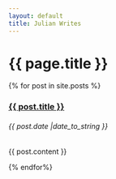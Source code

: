```yaml
--- 
layout: default 
title: Julian Writes 
---
```


# {{ page.title }}

<html>
    {% for post in site.posts %}
    <div class="post">
        <h3><a href="{{ post.url}}" title="{{ post.title }}">{{ post.title }}</a></h3>
        <h6><em>{{ post.date |date_to_string }}</em></h6>
        <p>{{ post.content }}</p>
    </div>
    {% endfor%}
</html>